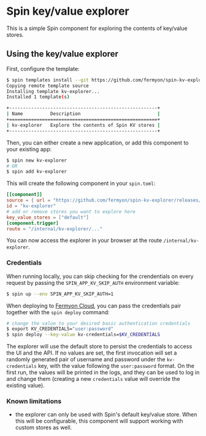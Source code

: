 # Spin key/value explorer

This is a simple Spin component for exploring the contents of key/value stores.

## Using the key/value explorer

First, configure the template:

```bash
$ spin templates install --git https://github.com/fermyon/spin-kv-explorer
Copying remote template source
Installing template kv-explorer...
Installed 1 template(s)

+------------------------------------------------------+
| Name          Description                            |
+======================================================+
| kv-explorer   Explore the contents of Spin KV stores |
+------------------------------------------------------+
```

Then, you can either create a new application, or add this component to your existing app:

```bash
$ spin new kv-explorer
# OR
$ spin add kv-explorer
```

This will create the following component in your `spin.toml`:

```toml
[[component]]
source = { url = "https://github.com/fermyon/spin-kv-explorer/releases/download/<latest-release>/spin-kv-explorer.wasm", digest = "sha256:aaa" }
id = "kv-explorer"
# add or remove stores you want to explore here
key_value_stores = ["default"]
[component.trigger]
route = "/internal/kv-explorer/..."
```

You can now access the explorer in your browser at the route `/internal/kv-explorer`.

### Credentials

When running locally, you can skip checking for the crendentials on every request by passing the `SPIN_APP_KV_SKIP_AUTH` environment variable:

```bash
$ spin up --env SPIN_APP_KV_SKIP_AUTH=1
```

When deploying to [Fermyon Cloud](https://fermyon.com/cloud), you can pass the credentials pair together with the `spin deploy` command:

```bash
# change the value to your desired basic authentication credentials
$ export KV_CREDENTIALS="user:password"
$ spin deploy --key-value kv-credentials=$KV_CREDENTIALS
```

The explorer will use the default store to persist the credentials to access the UI and the API. If no values are set, the first invocation will set a randomly generated pair of username and password under the `kv-credentials` key, with the value following the `user:password` format. On the first run, the values will be printed in the logs, and they can be used to log in and change them (creating a new `credentials` value will override the existing value).

### Known limitations

- the explorer can only be used with Spin's default key/value store. When this will be configurable, this component will support working with custom stores as well.
